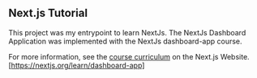 ## Next.js Tutorial

This project was my entrypoint to learn NextJs. 
The NextJs Dashboard Application was implemented with the NextJs dashboard-app course.

For more information, see the [course curriculum](https://nextjs.org/learn) on the Next.js Website.
[https://nextjs.org/learn/dashboard-app]

